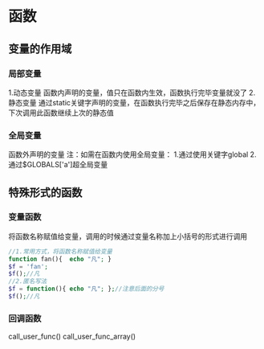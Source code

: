 # 函数
## 变量的作用域
### 局部变量
1.动态变量
函数内声明的变量，值只在函数内生效，函数执行完毕变量就没了
2.静态变量
通过static关键字声明的变量，在函数执行完毕之后保存在静态内存中，下次调用此函数继续上次的静态值
### 全局变量
函数外声明的变量
注：如需在函数内使用全局变量：
1.通过使用关键字global
2.通过$GLOBALS['a']超全局变量
## 特殊形式的函数
### 变量函数
将函数名称赋值给变量，调用的时候通过变量名称加上小括号的形式进行调用
```PHP
//1.常用方式，将函数名称赋值给变量
function fan(){  echo "凡"; }
$f = 'fan';
$f();//凡
//2.匿名写法
$f = function(){ echo "凡"; };//注意后面的分号
$f();//凡
```
### 回调函数
call_user_func()
call_user_func_array()
##